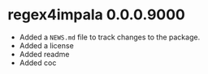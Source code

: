 # regex4impala 0.0.0.9000

* Added a `NEWS.md` file to track changes to the package.
* Added a license
* Added readme
* Added coc
